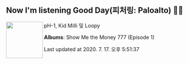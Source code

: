 ## Now I'm listening Good Day(피처링: Paloalto) 🎵🎵

[<img align="left" width="100" src="https://lh3.googleusercontent.com/SVMhF7tn1KsFPTCiCKEt4Lh65HZnkZt7ZULGKY7Sa2bKIzDHMRlHQC_7OL4KFADjcjry7XD34Hm9-Xy9ww">](https://music.youtube.com/channel/UCC_zFTNVhf6A-z9OSn5St4g)

pH-1, Kid Milli 및 Loopy

**Albums**: Show Me the Money 777 (Episode 1)

Last updated at 2020. 7. 17. 오후 5:51:37
